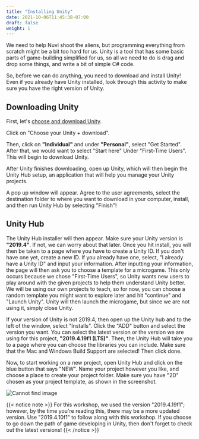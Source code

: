 ```yaml
---
title: "Installing Unity"
date: 2021-10-06T11:45:38-07:00
draft: false
weight: 1
---
```


We need to help Nuvi shoot the aliens, but programming everything from scratch might be a bit too hard for us. Unity is a tool that has some basic parts of game-building simplified for us, so all we need to do is drag and drop some things, and write a bit of simple C# code.

So, before we can do anything, you need to download and install Unity!
Even if you already have Unity installed, look through this activity to make sure you have the right version of Unity.

## Downloading Unity

First, let's [choose and download Unity](https://unity3d.com/get-unity/download?_ga=2.142217974.513534012.1631151100-1023620192.1630193772).

Click on "Choose your Unity + download".

Then, click on **"Individual"** and under **"Personal"**, select "Get Started". After that, we would want to select "Start here" Under "First-Time Users". This will begin to download Unity.

After Unity finishes downloading, open up Unity, which will then begin the Unity Hub setup, an application that will help you manage your Unity projects.

A pop up window will appear. Agree to the user agreements, select the destination folder to where you want to download in your computer, install, and then run Unity Hub by selecting "Finish"!

## Unity Hub

The Unity Hub installer will then appear. Make sure your Unity version is **"2019.4"**. If not, we can worry about that later.
Once you hit install, you will then be taken to a page where you have to create a Unity ID. If you don't have one yet, create a new ID. If you already have one, select, "I already have a Unity ID" and input your information. After inputting your information, the page will then ask you to choose a template for a microgame. This only occurs because we chose "First-Time Users", so Unity wants new users to play around with the given projects to help them understand Unity better. We will be using our own projects to teach, so for now, you can choose a random template you might want to explore later and hit "continue" and "Launch Unity". Unity will then launch the microgame, but since we are not using it, simply close Unity.

If your version of Unity is not 2019.4, then open up the Unity hub and to the left of the window, select "Installs". Click the "ADD" button and select the version you want. You can select the latest version or the version we are using for this project, **"2019.4.19f1 (LTS)"**. Then, the Unity Hub will take you to a page where you can choose the libraries you can include. Make sure that the Mac and Windows Build Support are selected! Then click done.

Now, to start working on a new project, open Unity Hub and click on the blue button that says "NEW". Name your project however you like, and choose a place to create your project folder. Make sure you have "2D" chosen as your project template, as shown in the screenshot.

![Cannot find image](../img/0_new_project_edited.png)

{{< notice note >}}
For this workshop, we used the version "2019.4.19f1"; however, by the time you're reading this, there may be a more updated version. Use "2019.4.10f1" to follow along with this workshop. If you choose to go down the path of game developing in Unity, then don't forget to check out the latest versions!
{{< /notice >}}

